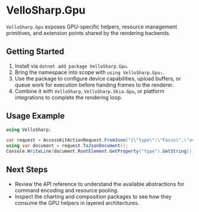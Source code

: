 # VelloSharp.Gpu

`VelloSharp.Gpu` exposes GPU-specific helpers, resource management primitives, and extension points shared by the rendering backends.

## Getting Started

1. Install via `dotnet add package VelloSharp.Gpu`.
2. Bring the namespace into scope with `using VelloSharp.Gpu;`.
3. Use the package to configure device capabilities, upload buffers, or queue work for execution before handing frames to the renderer.
4. Combine it with `VelloSharp`, `VelloSharp.Skia.Gpu`, or platform integrations to complete the rendering loop.

## Usage Example

```csharp
using VelloSharp;

var request = AccessKitActionRequest.FromJson("{\"type\":\"Focus\",\"action_request_id\":1}");
using var document = request.ToJsonDocument();
Console.WriteLine(document.RootElement.GetProperty("type").GetString());
```

## Next Steps

- Review the API reference to understand the available abstractions for command encoding and resource pooling.
- Inspect the charting and composition packages to see how they consume the GPU helpers in layered architectures.

